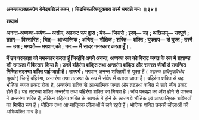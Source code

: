**अनन्ताव्यक्तरूपेण येनेदमखिलं ततम् ।** **चिदचिच्छक्तियुक्ताय तस्मै भगवते नम: ॥ ३४॥** 

**शब्दार्थ** 

**अनन्त-अव्यक्त-रूपेण—** **असीम, अप्रकट रूप द्वारा** **; येन—** **जिससे** **; इदम्—** **यह** **; अखिलम्—** **सश्पूर्ण** **; ततम्—** **विस्तारित** **;** **चित्—** **आध्यात्मिक** **; अचित्—** **भौतिक** **; शक्ति—** **शक्ति** **; युक्ताय—** **से युक्त** **; तस्मै—** **उस** **; भगवते—** **भगवान् को** **; नम:—** **मैं** **सादर नमस्कार करता हूँ।** **.** 

**मैं उन परमब्रह्म को नमस्कार करता हूँ जिन्होंने अपने अनन्त, अव्यक्त रूप को विराट जगत** **के रूप में ब्रह्माण्ड की समग्रता में विस्तार किया है। उनमें बहिरंगा शकि्त तथा अन्तरंगा शकि्त** **और समस्त जीवों से समन्वित मिश्रित तटस्था शक्ति पाई जाती है।** **तात्पर्य :** भगवान् अनन्त शक्तियों से युक्त हैं ( *परास्य शक्तिॢवविधैव श्रूयते* ) जिन्हें बहिरंगा, अन्तरंगा तथा तटस्था के रूप में संक्षेप में बताया जाता है। बहिरंगा शक्ति से यह भौतिक जगत प्रकट होता है, अन्तरंगा शक्ति से आध्यात्मिक जगत और तटस्था शक्ति से सारे जीव प्रकट होते हैं। यह तटस्था शक्ति अन्तरंगा तथा बहिरंगा शक्ति का मिश्रण है। जीव परब्रह्म का अंश होने से वास्तव में अन्तरंगा शक्ति हैं, लेकिन बहिरंगा शक्ति के सश्पर्क में होने के कारण वे भौतिक एवं आध्याति्मक शक्तियाँ का मिश्रीत रूप हैं। भौतिक तथा आध्याति्मक लीलाओं में लगे रहते हैं। भौतिक शक्ति उनकी लीलाओं की अभिव्यक्ति मात्र है।  